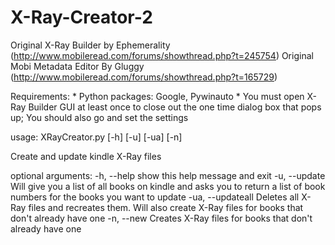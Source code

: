 # X-Ray-Creator-2

Original X-Ray Builder by Ephemerality (http://www.mobileread.com/forums/showthread.php?t=245754)
Original Mobi Metadata Editor By Gluggy (http://www.mobileread.com/forums/showthread.php?t=165729)

Requirements:
	* Python packages: Google, Pywinauto
	* You must open X-Ray Builder GUI at least once to close out the one time
		dialog box that pops up; You should also go and set the settings

usage: XRayCreator.py [-h] [-u] [-ua] [-n]

Create and update kindle X-Ray files

optional arguments:
  -h, --help        show this help message and exit
  -u, --update      Will give you a list of all books on kindle and asks you
                    to return a list of book numbers for the books you want to
                    update
  -ua, --updateall  Deletes all X-Ray files and recreates them. Will also
                    create X-Ray files for books that don't already have one
  -n, --new         Creates X-Ray files for books that don't already have one